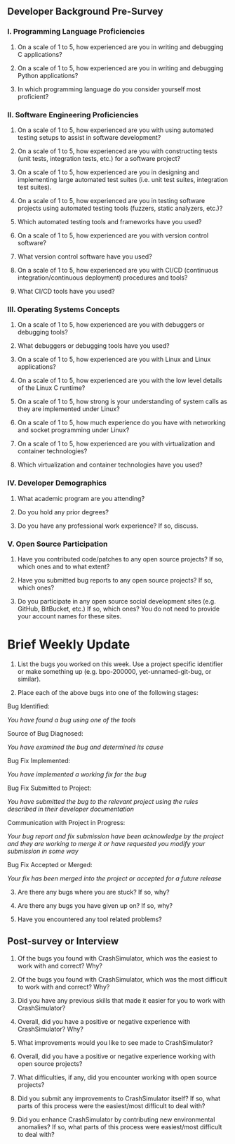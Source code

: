 ## Developer Background Pre-Survey

### I. Programming Language Proficiencies

1. On a scale of 1 to 5, how experienced are you in writing and debugging C
   applications?

2. On a scale of 1 to 5, how experienced are you in writing and debugging Python
   applications?

3. In which programming language do you consider yourself most proficient?


### II. Software Engineering Proficiencies

1. On a scale of 1 to 5, how experienced are you with using automated testing
   setups to assist in software development?

2. On a scale of 1 to 5, how experienced are you with constructing tests (unit
   tests, integration tests, etc.) for a software project?

3. On a scale of 1 to 5, how experienced are you in designing and implementing
   large automated test suites (i.e. unit test suites, integration test suites).

4. On a scale of 1 to 5, how experienced are you in testing software projects
   using automated testing tools (fuzzers, static analyzers, etc.)?

5. Which automated testing tools and frameworks have you used?

6. On a scale of 1 to 5, how experienced are you with version control software?

7. What version control software have you used?

8. On a scale of 1 to 5, how experienced are you with CI/CD (continuous
   integration/continuous deployment) procedures and tools?

9. What CI/CD tools have you used?


### III. Operating Systems Concepts

1. On a scale of 1 to 5, how experienced are you with debuggers or debugging
   tools?

2. What debuggers or debugging tools have you used?

3. On a scale of 1 to 5, how experienced are you with Linux and Linux
   applications?

4. On a scale of 1 to 5, how experienced are you with the low level details of
   the Linux C runtime?

5. On a scale of 1 to 5, how strong is your understanding of system calls as
   they are implemented under Linux?

6. On a scale of 1 to 5, how much experience do you have with networking and
   socket programming under Linux?

7. On a scale of 1 to 5, how experienced are you with virtualization and
   container technologies?

8. Which virtualization and container technologies have you used?


### IV. Developer Demographics

1. What academic program are you attending?

2. Do you hold any prior degrees?

3. Do you have any professional work experience? If so, discuss.


### V. Open Source Participation

1. Have you contributed code/patches to any open source projects? If so, which
   ones and to what extent?

2. Have you submitted bug reports to any open source projects?  If so, which
   ones?

3. Do you participate in any open source social development sites (e.g. GitHub,
   BitBucket, etc.)  If so, which ones? You do not need to provide your account
   names for these sites.


# Brief Weekly Update

1. List the bugs you worked on this week. Use a project specific identifier or make something up (e.g. bpo-200000, yet-unnamed-git-bug, or similar).


2. Place each of the above bugs into one of the following stages:

Bug Identified:

_You have found a bug using one of the tools_

Source of Bug Diagnosed:

_You have examined the bug and determined its cause_

Bug Fix Implemented:

_You have implemented a working fix for the bug_

Bug Fix Submitted to Project:

_You have submitted the bug to the relevant project using the rules described in
their developer documentation_

Communication with Project in Progress:

_Your bug report and fix submission have been acknowledge by the project and
they are working to merge it or have requested you modify your submission in
some way_

Bug Fix Accepted or Merged:

_Your fix has been merged into the project or accepted for a future release_

3. Are there any bugs where you are stuck?  If so, why?

4. Are there any bugs you have given up on? If so, why?

5. Have you encountered any tool related problems?


## Post-survey or Interview

1. Of the bugs you found with CrashSimulator, which was the easiest to work
   with and correct?  Why?

2. Of the bugs you found with CrashSimulator, which was the most difficult to
   work with and correct?  Why?

3. Did you have any previous skills that made it easier for you to work with
   CrashSimulator?

4. Overall, did you have a positive or negative experience with CrashSimulator?
   Why?

5. What improvements would you like to see made to CrashSimulator?

6. Overall, did you have a positive or negative experience working with open
   source projects?

7. What difficulties, if any, did you encounter working with open source
   projects?

8. Did you submit any improvements to CrashSimulator itself?  If so, what parts
   of this process were the easiest/most difficult to deal with?

9. Did you enhance CrashSimulator by contributing new environmental anomalies?
   If so, what parts of this process were easiest/most difficult to deal with?
